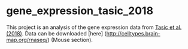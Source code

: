 # gene_expression_tasic_2018
This project is an analysis of the gene expression data from [Tasic et al. (2018)](https://www.nature.com/articles/s41586-018-0654-5). Data can be downloaded [here] (http://celltypes.brain-map.org/rnaseq/) (Mouse section).
